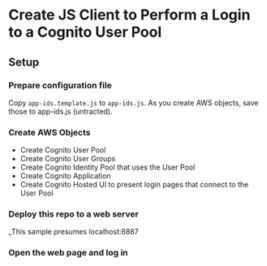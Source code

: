 # Create JS Client to Perform a Login to a Cognito User Pool

## Setup

### Prepare configuration file
Copy `app-ids.template.js` to `app-ids.js`.  As you create AWS objects, save those to app-ids.js (untracted).

### Create AWS Objects
- Create Cognito User Pool
- Create Cognito User Groups
- Create Cognito Identity Pool that uses the User Pool
- Create Cognito Application
- Create Cognito Hosted UI to present login pages that connect to the User Pool

### Deploy this repo to a web server 

_This sample presumes localhost:8887

### Open the web page and log in